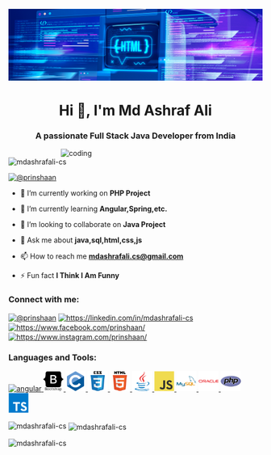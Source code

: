 ![logo](https://github.com/mdashrafali-cs/mdashrafali-cs/blob/main/banner%20(1).jpg)
<h1 align="center">Hi 👋, I'm Md Ashraf Ali</h1>
<h3 align="center">A passionate Full Stack Java Developer from India</h3>

<img align="right" alt="coding" width="400" src=https://media2.giphy.com/media/qgQUggAC3Pfv687qPC/giphy.gif>

<p align="left"> <img src="https://komarev.com/ghpvc/?username=mdashrafali-cs&label=Profile%20views&color=0e75b6&style=flat" alt="mdashrafali-cs" /> </p>

<p align="left"> <a href="https://twitter.com/@prinshaan" target="blank"><img src="https://img.shields.io/twitter/follow/@prinshaan?logo=twitter&style=for-the-badge" alt="@prinshaan" /></a> </p>

- 🔭 I’m currently working on **PHP Project**

- 🌱 I’m currently learning **Angular,Spring,etc.**

- 👯 I’m looking to collaborate on **Java Project**

- 💬 Ask me about **java,sql,html,css,js**

- 📫 How to reach me **mdashrafali.cs@gmail.com**

- ⚡ Fun fact **I Think I Am Funny**

<h3 align="left">Connect with me:</h3>
<p align="left">
<a href="https://twitter.com/@prinshaan" target="blank"><img align="center" src="https://raw.githubusercontent.com/rahuldkjain/github-profile-readme-generator/master/src/images/icons/Social/twitter.svg" alt="@prinshaan" height="30" width="40" /></a>
<a href="https://linkedin.com/in/https://linkedin.com/in/mdashrafali-cs" target="blank"><img align="center" src="https://raw.githubusercontent.com/rahuldkjain/github-profile-readme-generator/master/src/images/icons/Social/linked-in-alt.svg" alt="https://linkedin.com/in/mdashrafali-cs" height="30" width="40" /></a>
<a href="https://fb.com/https://www.facebook.com/prinshaan/" target="blank"><img align="center" src="https://raw.githubusercontent.com/rahuldkjain/github-profile-readme-generator/master/src/images/icons/Social/facebook.svg" alt="https://www.facebook.com/prinshaan/" height="30" width="40" /></a>
<a href="https://instagram.com/https://www.instagram.com/prinshaan/" target="blank"><img align="center" src="https://raw.githubusercontent.com/rahuldkjain/github-profile-readme-generator/master/src/images/icons/Social/instagram.svg" alt="https://www.instagram.com/prinshaan/" height="30" width="40" /></a>
</p>

<h3 align="left">Languages and Tools:</h3>
<p align="left"> <a href="https://angular.io" target="_blank" rel="noreferrer"> <img src="https://angular.io/assets/images/logos/angular/angular.svg" alt="angular" width="40" height="40"/> </a> <a href="https://getbootstrap.com" target="_blank" rel="noreferrer"> <img src="https://raw.githubusercontent.com/devicons/devicon/master/icons/bootstrap/bootstrap-plain-wordmark.svg" alt="bootstrap" width="40" height="40"/> </a> <a href="https://www.cprogramming.com/" target="_blank" rel="noreferrer"> <img src="https://raw.githubusercontent.com/devicons/devicon/master/icons/c/c-original.svg" alt="c" width="40" height="40"/> </a> <a href="https://www.w3schools.com/css/" target="_blank" rel="noreferrer"> <img src="https://raw.githubusercontent.com/devicons/devicon/master/icons/css3/css3-original-wordmark.svg" alt="css3" width="40" height="40"/> </a> <a href="https://www.w3.org/html/" target="_blank" rel="noreferrer"> <img src="https://raw.githubusercontent.com/devicons/devicon/master/icons/html5/html5-original-wordmark.svg" alt="html5" width="40" height="40"/> </a> <a href="https://www.java.com" target="_blank" rel="noreferrer"> <img src="https://raw.githubusercontent.com/devicons/devicon/master/icons/java/java-original.svg" alt="java" width="40" height="40"/> </a> <a href="https://developer.mozilla.org/en-US/docs/Web/JavaScript" target="_blank" rel="noreferrer"> <img src="https://raw.githubusercontent.com/devicons/devicon/master/icons/javascript/javascript-original.svg" alt="javascript" width="40" height="40"/> </a> <a href="https://www.mysql.com/" target="_blank" rel="noreferrer"> <img src="https://raw.githubusercontent.com/devicons/devicon/master/icons/mysql/mysql-original-wordmark.svg" alt="mysql" width="40" height="40"/> </a> <a href="https://www.oracle.com/" target="_blank" rel="noreferrer"> <img src="https://raw.githubusercontent.com/devicons/devicon/master/icons/oracle/oracle-original.svg" alt="oracle" width="40" height="40"/> </a> <a href="https://www.php.net" target="_blank" rel="noreferrer"> <img src="https://raw.githubusercontent.com/devicons/devicon/master/icons/php/php-original.svg" alt="php" width="40" height="40"/> </a> <a href="https://www.typescriptlang.org/" target="_blank" rel="noreferrer"> <img src="https://raw.githubusercontent.com/devicons/devicon/master/icons/typescript/typescript-original.svg" alt="typescript" width="40" height="40"/> </a> </p>

<p><img align="left" src="https://github-readme-stats.vercel.app/api/top-langs?username=mdashrafali-cs&show_icons=true&locale=en&layout=compact" alt="mdashrafali-cs" /></p>

<p>&nbsp;<img align="center" src="https://github-readme-stats.vercel.app/api?username=mdashrafali-cs&show_icons=true&locale=en" alt="mdashrafali-cs" /></p>

<p><img align="center" src="https://github-readme-streak-stats.herokuapp.com/?user=mdashrafali-cs&" alt="mdashrafali-cs" /></p>
